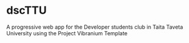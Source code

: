 # dscTTU
A progressive web app for the Developer students club in Taita Taveta University using the Project Vibranium Template
